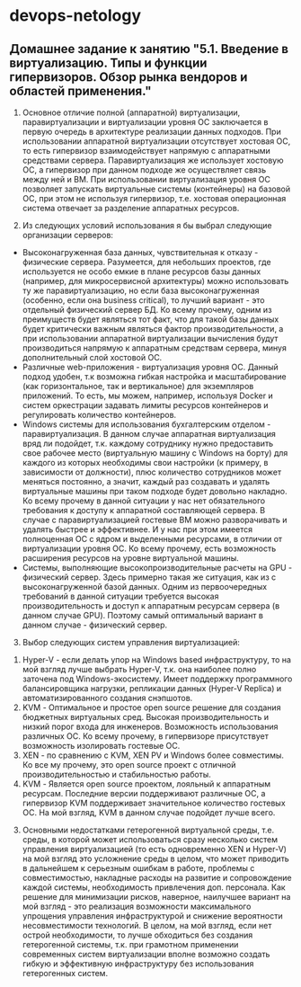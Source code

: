 # devops-netology

## Домашнее задание к занятию "5.1. Введение в виртуализацию. Типы и функции гипервизоров. Обзор рынка вендоров и областей применения."

1) Основное отличие полной (аппаратной) виртуализации, паравиртуализации и виртуализации уровня ОС заключается в первую очередь в архитектуре реализации данных подходов.
При использовании аппаратной виртуализации отсутствует хостовая ОС, то есть гипервизор взаимодействует напрямую с аппаратными средствами сервера. Паравиртуализация же использует
хостовую ОС, а гипервизор при данном подходе же осуществляет связь между ней и ВМ. При использовании виртуализация уровня ОС позволяет запускать виртуальные системы (контейнеры) 
на базовой ОС, при этом не используя гипервизор, т.е. хостовая операционная система отвечает за разделение аппаратных ресурсов.

2) Из следующих условий использования я бы выбрал следующие организации серверов:

* Высоконагруженная база данных, чувствительная к отказу - физические сервера. Разумеется, для небольших проектов, где используется не особо емкие в плане ресурсов базы данных (например, для микросервисной архитектуры)
можно использовать ту же паравиртуализацию, но если база высоконагруженная (особенно, если она business critical), то лучший вариант - это отдельный физический сервер БД.
Ко всему прочему, одним из преимуществ будет являться тот факт, что для такой базы данных будет критически важным являться фактор производительности, а при использовании аппаратной
виртуализации вычисления будут производиться напрямую к аппаратным средствам сервера, минуя дополнительный слой хостовой ОС.
* Различные web-приложения - виртуализация уровня ОС. Данный подход удобен, т.к возможна гибкая настройка и масштабирование (как горизонтальное, так и вертикальное) для экземпляров приложений.
То есть, мы можем, например, используя Docker и систем оркестрации задавать лимиты ресурсов контейнеров и регулировать количество контейнеров.
* Windows системы для использования бухгалтерским отделом - паравиртуализация. В данном случае аппаратная виртуализация вряд ли подойдет, т.к. каждому сотруднику нужно предоставить свое рабочее
место (виртуальную машину с Windows на борту) для каждого из которых необходимы свои настройки (к примеру, в зависимости от должности), плюс количество сотрудников может меняться постоянно, а значит, 
каждый раз создавать и удалять виртуальные машины при таком подходе будет довольно накладно. Ко всему прочему в данной ситуации у нас нет обязательного требования к доступу к аппаратной составляющей сервера.
В случае с паравиртуализацией гостевые ВМ можно разворачивать и удалять быстрее и эффективнее. И у нас при этом имеется полноценная ОС с ядром и выделенными ресурсами, в отличии от виртуализации уровня ОС.
Ко всему прочему, есть возможность расширения ресурсов на уровне виртуальной машины.
* Системы, выполняющие высокопроизводительные расчеты на GPU - физический сервер. Здесь примерно такая же ситуация, как из с высоконагруженной базой данных. Одним из первоочередных требований
в данной ситуации требуется высокая производительность и доступ к аппаратным ресурсам сервера (в данном случае GPU). Поэтому самый оптимальный вариант в данном случае - физический сервер.

3) Выбор следующих систем управления виртуализацией:

1. Hyper-V - если делать упор на Windows based инфраструктуру, то на мой взгляд лучше выбрать Hyper-V, т.к. она наиболее полно заточена под Windows-экосистему. Имеет поддержку программного балансировщика нагрузки, репликации данных (Hyper-V Replica) и автоматизированного создания снэпшотов.
2. KVM - Оптимальное и простое open source решение для создания бюджетных виртуальных сред. Высокая производительность и низкий порог входа для инженеров. Возможность использования различных ОС.
Ко всему прочему, в гипервизоре присутствует возможность изолировать гостевые ОС.
3. XEN - по сравнению с KVM, XEN PV и Windows более совместимы. Ко все му прочему, это open source проект с отличной производительностью и стабильностью работы.
4. KVM - Является open source проектом, лояльный к аппаратным ресурсам. Последние версии поддерживают различные ОС, а гипервизор KVM
поддерживает значительное количество гостевых ОС. На мой взгляд, KVM в данном случае подойдет лучше всего.

3) Основными недостатками гетерогенной виртуальной среды, т.е. среды, в которой может использоваться сразу несколько систем управления виртуализацией (то есть одновременно XEN и Hyper-V)
на мой взгляд это усложнение среды в целом, что может приводить в дальнейшем к серьезным ошибкам в работе, проблемы с совместимостью, накладные расходы на развитие и сопровождение каждой системы, необходимость
привлечения доп. персонала.
Как решение для минимизации рисков, наверное, наилучшее вариант на мой взгляд - это реализация возможности максимального упрощения управления инфраструктурой и снижение вероятности несовместимости технологий.
В целом, на мой взгляд, если нет острой необходимости, то лучше обходиться без создания гетерогенной системы, т.к. при грамотном применении современных систем виртуализации вполне возможно создать гибкую и эффективную
инфраструктуру без использования гетерогенных систем.